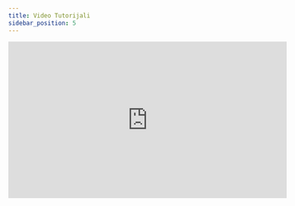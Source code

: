```yaml
---
title: Video Tutorijali
sidebar_position: 5
---
```


<iframe width="560" height="315" src="https://www.youtube.com/embed/8WUv3uwuaiQ" title="YouTube video player" frameborder="0" allowfullscreen= "true"></iframe>